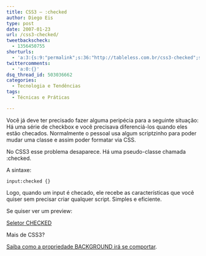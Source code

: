 ```yaml
---
title: CSS3 – :checked
author: Diego Eis
type: post
date: 2007-01-23
url: /css3-checked/
tweetbackscheck:
  - 1356450755
shorturls:
  - 'a:3:{s:9:"permalink";s:36:"http://tableless.com.br/css3-checked";s:7:"tinyurl";s:26:"http://tinyurl.com/3s2y92x";s:4:"isgd";s:19:"http://is.gd/aztHhA";}'
twittercomments:
  - 'a:0:{}'
dsq_thread_id: 503036662
categories:
  - Tecnologia e Tendências
tags:
  - Técnicas e Práticas

---
```

Você já deve ter precisado fazer alguma peripécia para a seguinte situação: Há uma série de checkbox e você precisava diferenciá-los quando eles estão checados. Normalmente o pessoal usa algum scriptzinho para poder mudar uma classe e assim poder formatar via CSS.

No CSS3 esse problema desaparece. Há uma pseudo-classe chamada :checked.
  
A sintaxe:

`input:checked {}`

Logo, quando um input é checado, ele recebe as características que você quiser sem precisar criar qualquer script. Simples e eficiente.

Se quiser ver um preview:
  
[Seletor CHECKED][1]

Mais de CSS3?
  
[Saiba como a propriedade BACKGROUND irá se comportar][2].

 [1]: http://www.css3.info/selectors-test/test-checked.html#checked
 [2]: http://tableless.com.br/css-3-propriedade-background